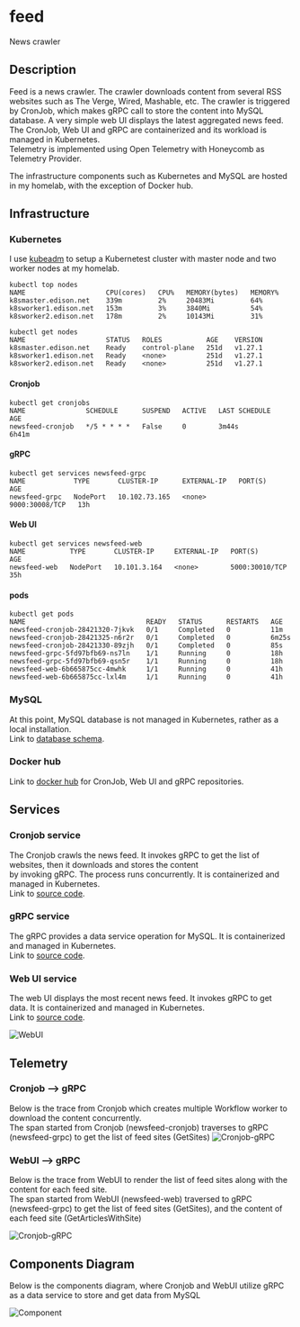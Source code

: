# feed
News crawler

## Description

Feed is a news crawler.  The crawler downloads content from several RSS websites such as The Verge, Wired, Mashable, etc.  The crawler is triggered by CronJob, which makes gRPC call to store the content into MySQL database.  A very simple web UI displays the latest aggregated news feed.  The CronJob, Web UI and gRPC are containerized and its workload is managed in Kubernetes.  
Telemetry is implemented using Open Telemetry with Honeycomb as Telemetry Provider.

The infrastructure components such as Kubernetes and MySQL are hosted in my homelab, with the exception of Docker hub.

## Infrastructure

### Kubernetes

I use [kubeadm](https://kubernetes.io/docs/reference/setup-tools/kubeadm/) to setup a Kubernetest cluster with master node and two worker nodes at my homelab.

```
kubectl top nodes
NAME                    CPU(cores)   CPU%   MEMORY(bytes)   MEMORY%
k8smaster.edison.net    339m         2%     20483Mi         64%
k8sworker1.edison.net   153m         3%     3840Mi          54%
k8sworker2.edison.net   178m         2%     10143Mi         31%

kubectl get nodes
NAME                    STATUS   ROLES           AGE    VERSION
k8smaster.edison.net    Ready    control-plane   251d   v1.27.1
k8sworker1.edison.net   Ready    <none>          251d   v1.27.1
k8sworker2.edison.net   Ready    <none>          251d   v1.27.1
```

#### Cronjob
```
kubectl get cronjobs
NAME               SCHEDULE      SUSPEND   ACTIVE   LAST SCHEDULE   AGE
newsfeed-cronjob   */5 * * * *   False     0        3m44s           6h41m
```

#### gRPC
```
kubectl get services newsfeed-grpc
NAME            TYPE       CLUSTER-IP      EXTERNAL-IP   PORT(S)          AGE
newsfeed-grpc   NodePort   10.102.73.165   <none>        9000:30008/TCP   13h
```

#### Web UI
```
kubectl get services newsfeed-web
NAME           TYPE       CLUSTER-IP     EXTERNAL-IP   PORT(S)          AGE
newsfeed-web   NodePort   10.101.3.164   <none>        5000:30010/TCP   35h
```

#### pods
```
kubectl get pods
NAME                              READY   STATUS      RESTARTS   AGE
newsfeed-cronjob-28421320-7jkvk   0/1     Completed   0          11m
newsfeed-cronjob-28421325-n6r2r   0/1     Completed   0          6m25s
newsfeed-cronjob-28421330-89zjh   0/1     Completed   0          85s
newsfeed-grpc-5fd97bfb69-ns7ln    1/1     Running     0          18h
newsfeed-grpc-5fd97bfb69-qsn5r    1/1     Running     0          18h
newsfeed-web-6b665875cc-4mwhk     1/1     Running     0          41h
newsfeed-web-6b665875cc-lxl4m     1/1     Running     0          41h
```

### MySQL

At this point, MySQL database is not managed in Kubernetes, rather as a local installation.  
Link to [database schema](https://github.com/elumbantoruan/feed/tree/main/pkg/storage/db-script).

### Docker hub
Link to [docker hub](https://hub.docker.com/repositories/edisonlt) for CronJob, Web UI and gRPC repositories.

## Services

### Cronjob service  

The Cronjob crawls the news feed.  It invokes gRPC to get the list of websites, then it downloads and stores the content  
by invoking gRPC.  The process runs concurrently.  It is containerized and managed in Kubernetes.   
Link to [source code](https://github.com/elumbantoruan/feed/tree/main/cmd/cronjob).

### gRPC service  

The gRPC provides a data service operation for MySQL.  It is containerized and managed in Kubernetes.  
Link to [source code](https://github.com/elumbantoruan/feed/tree/main/cmd/grpc/server).

### Web UI service  

The web UI displays the most recent news feed. It invokes gRPC to get data.  It is containerized and managed in Kubernetes.  
Link to [source code](https://github.com/elumbantoruan/feed/tree/main/cmd/web).

![WebUI](artifact/webui.png)

## Telemetry

### Cronjob --> gRPC

Below is the trace from Cronjob which creates multiple Workflow worker to download the content concurrently.  
The span started from Cronjob (newsfeed-cronjob) traverses to gRPC (newsfeed-grpc) to get the list of feed sites (GetSites)
![Cronjob-gRPC](artifact/trace-cronjob.png)

### WebUI --> gRPC

Below is the trace from WebUI to render the list of feed sites along with the content for each feed site.  
The span started from WebUI (newsfeed-web) traversed to gRPC (newsfeed-grpc) to get the list of feed sites (GetSites), and the content of each feed site (GetArticlesWithSite)

![Cronjob-gRPC](artifact/trace-web.png)


## Components Diagram

Below is the components diagram, where Cronjob and WebUI utilize gRPC as a data service to store and get data from MySQL

![Component](artifact/feed.jpg)